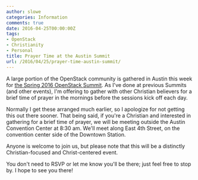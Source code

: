```yaml
---
author: slowe
categories: Information
comments: true
date: 2016-04-25T00:00:00Z
tags:
- OpenStack
- Christianity
- Personal
title: Prayer Time at the Austin Summit
url: /2016/04/25/prayer-time-austin-summit/
---
```


A large portion of the OpenStack community is gathered in Austin this week for [the Spring 2016 OpenStack Summit][link-1]. As I've done at previous Summits (and other events), I'm offering to gather with other Christian believers for a brief time of prayer in the mornings before the sessions kick off each day.

Normally I get these arranged much earlier, so I apologize for not getting this out there sooner. That being said, if you're a Christian and interested in gathering for a brief time of prayer, we will be meeting outside the Austin Convention Center at 8:30 am. We'll meet along East 4th Street, on the convention center side of the Downtown Station.

Anyone is welcome to join us, but please note that this will be a distinctly Christian-focused and Christ-centered event.

You don't need to RSVP or let me know you'll be there; just feel free to stop by. I hope to see you there!



[link-1]: https://www.openstack.org/summit/austin-2016/
